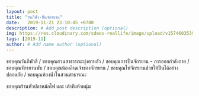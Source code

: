 ```yaml
---
layout: post
title: "วันกีฬา-ปั่นจักรยาน"
date:   2019-11-21 23:10:45 +0700
description: # Add post description (optional)
img: https://res.cloudinary.com/sdees-reallife/image/upload/v1574603539/Screenshot_20191120_182954.png # Add image post (optional)
tags: [2019-11]
author: # Add name author (optional)
---
```

ขอบคุณวันกีฬาสี / ขอบคุณสวนสาธารณะบุ่งตาหลัว / ขอบคุณการปั่นจักรยาน - การออกกำลังกาย / ขอบคุณจักรยานพับ / ขอบคุณน้องอ๊าดเจ้าของจักรยาน / ขอบคุณไฟจักรยานช่วยให้ปั่นได้อย่างปลอดภัย / ขอบคุณห้องน้ำในสวนสาธารณะ

<i class="fa fa-child" style="color:plum"></i>

ขอบคุณร้านหัวปลาหม้อไฟ และ เต้าทึงห้าหนุ่ม
